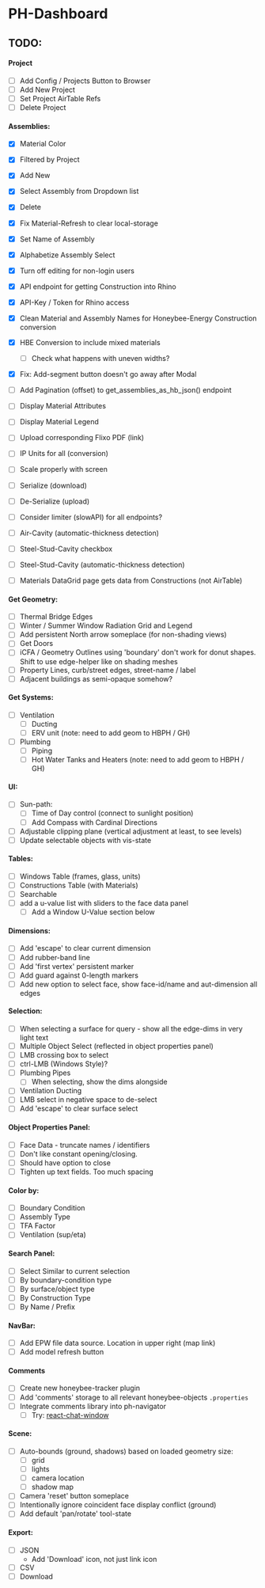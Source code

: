 # PH-Dashboard

## TODO:

#### Project
- [ ] Add Config / Projects Button to Browser
- [ ] Add New Project
- [ ] Set Project AirTable Refs
- [ ] Delete Project

#### Assemblies:
- [x] Material Color
- [x] Filtered by Project
- [x] Add New
- [x] Select Assembly from Dropdown list
- [x] Delete
- [x] Fix Material-Refresh to clear local-storage
- [x] Set Name of Assembly
- [x] Alphabetize Assembly Select
- [x] Turn off editing for non-login users
- [x] API endpoint for getting Construction into Rhino
- [x] API-Key / Token for Rhino access
- [x] Clean Material and Assembly Names for Honeybee-Energy Construction conversion
- [x] HBE Conversion to include mixed materials
  - [ ] Check what happens with uneven widths?
- [x] Fix: Add-segment button doesn't go away after Modal
- [ ] Add Pagination (offset) to get_assemblies_as_hb_json() endpoint
- [ ] Display Material Attributes
- [ ] Display Material Legend
- [ ] Upload corresponding Flixo PDF (link)
- [ ] IP Units for all (conversion)
- [ ] Scale properly with screen
- [ ] Serialize (download)
- [ ] De-Serialize (upload)
- [ ] Consider limiter (slowAPI) for all endpoints?
- [ ] Air-Cavity (automatic-thickness detection)
- [ ] Steel-Stud-Cavity checkbox
- [ ] Steel-Stud-Cavity (automatic-thickness detection)
- [ ] Materials DataGrid page gets data from Constructions (not AirTable)


#### Get Geometry:
- [ ] Thermal Bridge Edges
- [ ] Winter / Summer Window Radiation Grid and Legend
- [ ] Add persistent North arrow someplace (for non-shading views)
- [ ] Get Doors
- [ ] iCFA / Geometry Outlines using 'boundary' don't work for donut shapes. Shift to use edge-helper like on shading meshes
- [ ] Property Lines, curb/street edges, street-name / label
- [ ] Adjacent buildings as semi-opaque somehow?

#### Get Systems:
- [ ] Ventilation
  - [ ] Ducting 
  - [ ] ERV unit (note: need to add geom to HBPH / GH)
- [ ] Plumbing
  - [ ] Piping
  - [ ] Hot Water Tanks and Heaters (note: need to add geom to HBPH / GH)

#### UI:
- [ ] Sun-path:
  - [ ] Time of Day control (connect to sunlight position)
  - [ ] Add Compass with Cardinal Directions
- [ ] Adjustable clipping plane (vertical adjustment at least, to see levels)
- [ ] Update selectable objects with vis-state

#### Tables:
- [ ] Windows Table (frames, glass, units)
- [ ] Constructions Table (with Materials)
- [ ] Searchable
- [ ] add a u-value list with sliders to the face data panel 
  - [ ] Add a Window U-Value section below

#### Dimensions:
- [ ] Add 'escape' to clear current dimension
- [ ] Add rubber-band line
- [ ] Add 'first vertex' persistent marker
- [ ] Add guard against 0-length markers
- [ ] Add new option to select face, show face-id/name and aut-dimension all edges

#### Selection:
- [ ] When selecting a surface for query - show all the edge-dims in very light text
- [ ] Multiple Object Select (reflected in object properties panel)
- [ ] LMB crossing box to select
- [ ] ctrl-LMB (Windows Style)?
- [ ] Plumbing Pipes
  - [ ] When selecting, show the dims alongside
- [ ] Ventilation Ducting
- [ ] LMB select in negative space to de-select
- [ ] Add 'escape' to clear surface select

#### Object Properties Panel:
- [ ] Face Data - truncate names / identifiers
- [ ] Don't like constant opening/closing. 
- [ ] Should have option to close
- [ ] Tighten up text fields. Too much spacing

#### Color by:
- [ ] Boundary Condition
- [ ] Assembly Type
- [ ] TFA Factor
- [ ] Ventilation (sup/eta)

#### Search Panel:
- [ ] Select Similar to current selection
- [ ] By boundary-condition type
- [ ] By surface/object type
- [ ] By Construction Type
- [ ] By Name / Prefix 

#### NavBar:
- [ ] Add EPW file data source. Location in upper right (map link)
- [ ] Add model refresh button

#### Comments 
- [ ] Create new honeybee-tracker plugin
- [ ] Add 'comments' storage to all relevant honeybee-objects `.properties`
- [ ] Integrate comments library into ph-navigator
  - [ ] Try: [react-chat-window](https://www.npmjs.com/package/react-chat-window?activeTab=readme)

#### Scene:
- [ ] Auto-bounds (ground, shadows) based on loaded geometry size:
  - [ ] grid
  - [ ] lights
  - [ ] camera location
  - [ ] shadow map
- [ ] Camera 'reset' button someplace
- [ ] Intentionally ignore coincident face display conflict (ground)
- [ ] Add default 'pan/rotate' tool-state

#### Export:
- [ ] JSON
  -  Add 'Download' icon, not just link icon 
- [ ] CSV
- [ ] Download
